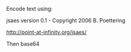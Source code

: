 Encode text using:

jsaes version 0.1  -  Copyright 2006 B. Poettering

http://point-at-infinity.org/jsaes/

Then base64
